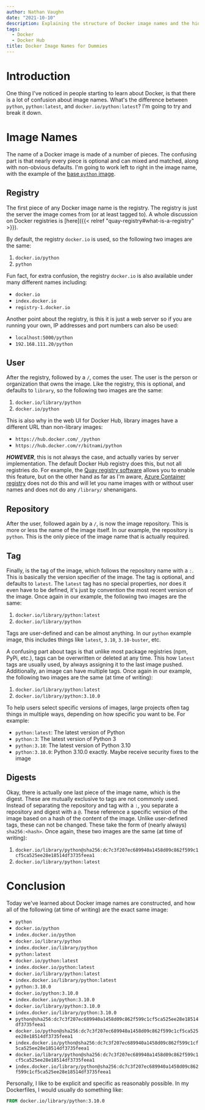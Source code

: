 ```yaml
---
author: Nathan Vaughn
date: "2021-10-10"
description: Explaining the structure of Docker image names and the hidden defaults
tags:
  - Docker
  - Docker Hub
title: Docker Image Names for Dummies
---
```


# Introduction

One thing I've noticed in people starting to learn about Docker,
is that there is a lot of confusion about image names. What's the difference
between `python`, `python:latest`, and `docker.io/python:latest`?
I'm going to try and break it down.

# Image Names

The name of a Docker image is made of a number of pieces. The confusing part is
that nearly every piece is optional and can mixed and matched, along
with non-obvious defaults. I'm going to work left to right in the image name, with
the example of the [base `python` image](https://hub.docker.com/_/python).

## Registry

The first piece of any Docker image name is the registry. The registry is just the
server the image comes from (or at least tagged to). A whole discussion on Docker
registries is [here]({{< relref "quay-registry#what-is-a-registry" >}}).

By default, the registry `docker.io` is used, so the following two images are the same:

1. `docker.io/python`
2. `python`

Fun fact, for extra confusion, the registry `docker.io` is also available under
many different names including:

- `docker.io`
- `index.docker.io`
- `registry-1.docker.io`

Another point about the registry, is this it is just a web server so if you are running
your own, IP addresses and port numbers can also be used:

- `localhost:5000/python`
- `192.168.111.20/python`

## User

After the registry, followed by a `/`, comes the user.
The user is the person or organization that
owns the image. Like the registry, this is optional, and defaults to `library`,
so the following two images are the same:

1. `docker.io/library/python`
2. `docker.io/python`

This is also why in the web UI for Docker Hub, library images have a different URL than
non-library images:

- `https://hub.docker.com/_/python`
- `https://hub.docker.com/r/bitnami/python`

**_HOWEVER_**, this is not always the case, and actually varies by
server implementation. The default Docker Hub registry does this, but not
all registries do. For example, the
[Quay registry software](https://www.projectquay.io/) allows you to enable this
feature, but on the other hand as far as I'm aware,
[Azure Container registry](https://azure.microsoft.com/en-us/services/container-registry/)
does not do this and will let you name images with or without user names
and does not do any `/library/` shenanigans.

## Repository

After the user, followed again by a `/`, is now the image repository.
This is more or less the name of the image itself.
In our example, the repository is `python`. This is
the only piece of the image name that is actually required.

## Tag

Finally, is the tag of the image, which follows the repository name with a `:`.
This is basically the version specifier of the image.
The tag is optional, and defaults to `latest`. The `latest` tag has no
special properties, nor does it even have to be defined,
it's just by convention the most recent version of the image.
Once again in our example, the following two images are the same:

1. `docker.io/library/python:latest`
2. `docker.io/library/python`

Tags are user-defined and can be almost anything. In our
`python` example image, this includes things like `latest`, `3.10`, `3.10-buster`, etc.

A confusing part about tags is that unlike most package registries (npm, PyPi, etc.),
tags can be overwritten or deleted at any time. This how `latest` tags are usually used,
by always assigning it to the last image pushed. Additionally, an image can have
multiple tags. Once again in our example, the following two images are the same
(at time of writing):

1. `docker.io/library/python:latest`
2. `docker.io/library/python:3.10.0`

To help users select specific versions of images, large projects often tag things
in multiple ways, depending on how specific you want to be. For example:

- `python:latest`: The latest version of Python
- `python:3`: The latest version of Python 3
- `python:3.10`: The latest version of Python 3.10
- `python:3.10.0`: Python 3.10.0 exactly. Maybe receive security fixes to the image

## Digests

Okay, there is actually one last piece of the image name, which is the digest.
These are mutually exclusive to tags are not commonly used.
Instead of separating the repository and tag with a `:`, you separate a repository and
digest with a `@`. These reference a specific version of the image
based on a hash of the content of the image. Unlike user-defined tags,
these can not be changed. These take the form of (nearly always) `sha256:<hash>`.
Once again, these two images are the same (at time of writing):

1. `docker.io/library/python@sha256:dc7c3f207ec689940a1458d09c862f599c1cf5ca525ee28e18514df3735feea1`
2. `docker.io/library/python:latest`

# Conclusion

Today we've learned about Docker image names are constructed, and how all of the following
(at time of writing) are the exact same image:

- `python`
- `docker.io/python`
- `index.docker.io/python`
- `docker.io/library/python`
- `index.docker.io/library/python`
- `python:latest`
- `docker.io/python:latest`
- `index.docker.io/python:latest`
- `docker.io/library/python:latest`
- `index.docker.io/library/python:latest`
- `python:3.10.0`
- `docker.io/python:3.10.0`
- `index.docker.io/python:3.10.0`
- `docker.io/library/python:3.10.0`
- `index.docker.io/library/python:3.10.0`
- `python@sha256:dc7c3f207ec689940a1458d09c862f599c1cf5ca525ee28e18514df3735feea1`
- `docker.io/python@sha256:dc7c3f207ec689940a1458d09c862f599c1cf5ca525ee28e18514df3735feea1`
- `index.docker.io/python@sha256:dc7c3f207ec689940a1458d09c862f599c1cf5ca525ee28e18514df3735feea1`
- `docker.io/library/python@sha256:dc7c3f207ec689940a1458d09c862f599c1cf5ca525ee28e18514df3735feea1`
- `index.docker.io/library/python@sha256:dc7c3f207ec689940a1458d09c862f599c1cf5ca525ee28e18514df3735feea1`

Personally, I like to be explicit and specific as reasonably possible. In my Dockerfiles,
I would usually do something like:

```dockerfile
FROM docker.io/library/python:3.10.0
```
